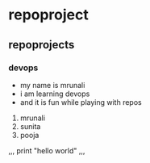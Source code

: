 # repoproject

## repoprojects
### devops
- my name is mrunali
- i am learning devops
- and it is fun while playing with repos
1. mrunali
2. sunita
3. pooja
   
,,,
  print "hello world"
,,,
